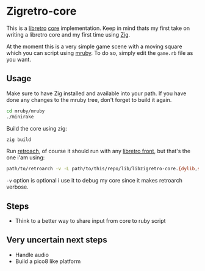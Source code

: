 # Zigretro-core

This is a [libretro](https://www.libretro.com/index.php/api/) [core](https://docs.libretro.com/development/cores/developing-cores/) implementation. Keep in mind thats my first take on writing
a libretro core and my first time using [Zig](https://ziglang.org/).

At the moment this is a very simple game scene with a moving square which you can script using [mruby](https://github.com/dantecatalfamo/mruby-zig).
To do so, simply edit the `game.rb` file as you want.

## Usage

Make sure to have Zig installed and available into your path.
If you have done any changes to the mruby tree, don't forget to build it again.

```sh
cd mruby/mruby
./minirake
```

Build the core using zig:

```sh
zig build
```

Run [retroach](https://www.retroarch.com/), of course it should run with any [libretro front](https://docs.libretro.com/development/frontends/), but that's the one i'am using:

```sh
path/to/retroarch -v -L path/to/this/repo/lib/libzigretro-core.{dylib,so} ./src/game.rb
```

`-v` option is optional i use it to debug my core since it makes retroarch verbose.

## Steps

- Think to a better way to share input from core to ruby script

## Very uncertain next steps

- Handle audio
- Build a pico8 like platform
